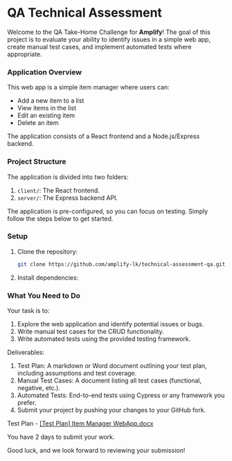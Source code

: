 # QA Technical Assessment

Welcome to the QA Take-Home Challenge for **Amplify**! The goal of this project is to evaluate your ability to identify issues in a simple web app, create manual test cases, and implement automated tests where appropriate.

### Application Overview

This web app is a simple item manager where users can:

- Add a new item to a list
- View items in the list
- Edit an existing item
- Delete an item

The application consists of a React frontend and a Node.js/Express backend.

### Project Structure

The application is divided into two folders:

1. `client/`: The React frontend.
2. `server/`: The Express backend API.

The application is pre-configured, so you can focus on testing. Simply follow the steps below to get started.

### Setup

1. Clone the repository:
   ```bash
   git clone https://github.com/amplify-lk/technical-assessment-qa.git
   ```
2. Install dependencies:

### What You Need to Do

Your task is to:

1. Explore the web application and identify potential issues or bugs.
2. Write manual test cases for the CRUD functionality.
3. Write automated tests using the provided testing framework.

Deliverables:

1. Test Plan: A markdown or Word document outlining your test plan, including assumptions and test coverage.
2. Manual Test Cases: A document listing all test cases (functional, negative, etc.).
3. Automated Tests: End-to-end tests using Cypress or any framework you prefer.
4. Submit your project by pushing your changes to your GitHub fork.

Test Plan - [[Test Plan] Item Manager WebApp.docx](https://github.com/user-attachments/files/17344366/Test.Plan.Item.Manager.WebApp.docx)


You have 2 days to submit your work.

Good luck, and we look forward to reviewing your submission!

